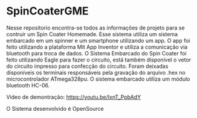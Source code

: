 # SpinCoaterGME

Nesse repositorio encontra-se todos as informações de projeto para se contruir um Spin Coater Homemade.
Esse sistema utiliza um sistema embarcado em um spinner e um smartphone utilizando um app.
O app foi feito utilizando a plataforma Mit App Inventor e utiliza a comunicação via bluetooth para troca de dados.
O Sistema Embarcado do Spin Coater foi feito utilizando Eagle para fazer o circuito, está também disponível o vetor do circuito impresso
para confecção do circuito. Foram deixadas disponíveis os terminais responsáveis pela gravação do arquivo .hex no microcontrolador ATmega328pu.
O sistema embarcado utiliza um módulo bluetooth HC-06.

Video de demontração:
https://youtu.be/IxnT_PpbAdY

O Sistema desenvolvido é OpenSource
